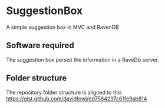# SuggestionBox
A simple suggestion box in MVC and RavenDB

## Software required
The suggestion box persist the information in a RaveDb server.

## Folder structure
The repository folder structure is aligned to this https://gist.github.com/davidfowl/ed7564297c61fe9ab814